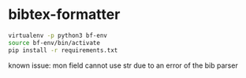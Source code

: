 # bibtex-formatter

```sh
virtualenv -p python3 bf-env
source bf-env/bin/activate
pip install -r requirements.txt
```

known issue: mon field cannot use str due to an error of the bib parser